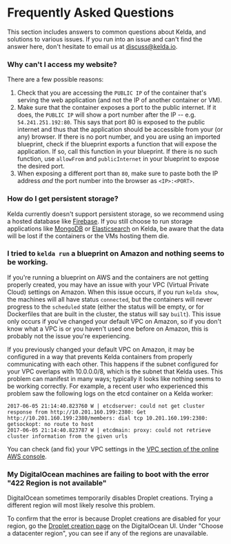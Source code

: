 # Frequently Asked Questions

This section includes answers to common questions about Kelda, and solutions
to various issues.  If you run into an issue and can't find the answer here,
don't hesitate to email us at [discuss@kelda.io](mailto:discuss@kelda.io).

### Why can't I access my website?
There are a few possible reasons:

1. Check that you are accessing the `PUBLIC IP` of the container that's serving
  the web application (and not the IP of another container or VM).
2. Make sure that the container exposes a port to the public internet. If it
  does, the `PUBLIC IP` will show a port number after the IP -- e.g.
  `54.241.251.192:80`. This says that port 80 is exposed to the public internet
  and thus that the application should be accessible from your (or any) browser.
  If there is no port number, and you are using an imported blueprint, check if
  the blueprint exports a function that will expose the application. If so, call
  this function in your blueprint. If there is no such function, use `allowFrom`
  and `publicInternet` in your blueprint to expose the desired port.
3. When exposing a different port than `80`, make sure to paste both the
  IP address _and_ the port number into the browser as `<IP>:<PORT>`.

### How do I get persistent storage?
Kelda currently doesn't support persistent storage, so we recommend using
a hosted database like [Firebase](https://firebase.google.com/).
If you still choose to run storage applications like [MongoDB](https://github.com/kelda/mongo)
or [Elasticsearch](https://github.com/kelda/elasticsearch) on Kelda, be aware
that the data will be lost if the containers or the VMs hosting them die.

### I tried to `kelda run` a blueprint on Amazon and nothing seems to be working.
If you're running a blueprint on AWS and the containers are not getting properly
created, you may have an issue with your VPC (Virtual Private Cloud) settings
on Amazon.  When this issue occurs, if you run `kelda show`, the machines will
all have status `connected`, but the containers will never progress to the
`scheduled` state (either the status will be empty, or for Dockerfiles that are
built in the cluster, the status will say `built`).  This issue only occurs
if you've changed your default VPC on Amazon, so if you don't know what a VPC is
or you haven't used one before on Amazon, this is probably not the issue you're
experiencing.

If you previously changed your default VPC on Amazon, it may be configured in a
way that prevents Kelda containers from properly communicating with each other.
This happens if the subnet configured for your VPC overlaps with 10.0.0.0/8,
which is the subnet that Kelda uses. This problem can manifest in many ways;
typically it looks like nothing seems to be working correctly.  For example, a
recent user who experienced this problem saw the following logs on the etcd
container on a Kelda worker:

```console
2017-06-05 21:14:40.823760 W | etcdserver: could not get cluster response from http://10.201.160.199:2380: Get http://10.201.160.199:2380/members: dial tcp 10.201.160.199:2380: getsockopt: no route to host
2017-06-05 21:14:40.823787 W | etcdmain: proxy: could not retrieve cluster information from the given urls
```

You can check (and fix) your VPC settings in the
[VPC section of the online AWS console](http://console.aws.amazon.com/vpc).

### My DigitalOcean machines are failing to boot with the error "422 Region is not available"
DigitalOcean sometimes temporarily disables Droplet creations. Trying a
different region will most likely resolve this problem.

To confirm that the error is because Droplet creations are disabled for your
region, go the [Droplet creation
page](https://cloud.digitalocean.com/droplets/new) on the DigitalOcean UI.
Under "Choose a datacenter region", you can see if any of the regions are
unavailable.
